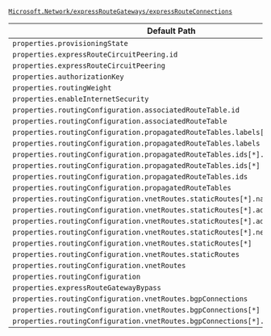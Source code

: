 [`Microsoft.Network/expressRouteGateways/expressRouteConnections`](https://docs.microsoft.com/en-us/azure/templates/microsoft.network/expressroutegateways/expressrouteconnections)

| Default Path | Alias |
|---|---|
| `properties.provisioningState` | `Microsoft.Network/expressRouteGateways/expressRouteConnections/provisioningState` |
| `properties.expressRouteCircuitPeering.id` | `Microsoft.Network/expressRouteGateways/expressRouteConnections/expressRouteCircuitPeering.id` |
| `properties.expressRouteCircuitPeering` | `Microsoft.Network/expressRouteGateways/expressRouteConnections/expressRouteCircuitPeering` |
| `properties.authorizationKey` | `Microsoft.Network/expressRouteGateways/expressRouteConnections/authorizationKey` |
| `properties.routingWeight` | `Microsoft.Network/expressRouteGateways/expressRouteConnections/routingWeight` |
| `properties.enableInternetSecurity` | `Microsoft.Network/expressRouteGateways/expressRouteConnections/enableInternetSecurity` |
| `properties.routingConfiguration.associatedRouteTable.id` | `Microsoft.Network/expressRouteGateways/expressRouteConnections/routingConfiguration.associatedRouteTable.id` |
| `properties.routingConfiguration.associatedRouteTable` | `Microsoft.Network/expressRouteGateways/expressRouteConnections/routingConfiguration.associatedRouteTable` |
| `properties.routingConfiguration.propagatedRouteTables.labels[*]` | `Microsoft.Network/expressRouteGateways/expressRouteConnections/routingConfiguration.propagatedRouteTables.labels[*]` |
| `properties.routingConfiguration.propagatedRouteTables.labels` | `Microsoft.Network/expressRouteGateways/expressRouteConnections/routingConfiguration.propagatedRouteTables.labels` |
| `properties.routingConfiguration.propagatedRouteTables.ids[*].id` | `Microsoft.Network/expressRouteGateways/expressRouteConnections/routingConfiguration.propagatedRouteTables.ids[*].id` |
| `properties.routingConfiguration.propagatedRouteTables.ids[*]` | `Microsoft.Network/expressRouteGateways/expressRouteConnections/routingConfiguration.propagatedRouteTables.ids[*]` |
| `properties.routingConfiguration.propagatedRouteTables.ids` | `Microsoft.Network/expressRouteGateways/expressRouteConnections/routingConfiguration.propagatedRouteTables.ids` |
| `properties.routingConfiguration.propagatedRouteTables` | `Microsoft.Network/expressRouteGateways/expressRouteConnections/routingConfiguration.propagatedRouteTables` |
| `properties.routingConfiguration.vnetRoutes.staticRoutes[*].name` | `Microsoft.Network/expressRouteGateways/expressRouteConnections/routingConfiguration.vnetRoutes.staticRoutes[*].name` |
| `properties.routingConfiguration.vnetRoutes.staticRoutes[*].addressPrefixes[*]` | `Microsoft.Network/expressRouteGateways/expressRouteConnections/routingConfiguration.vnetRoutes.staticRoutes[*].addressPrefixes[*]` |
| `properties.routingConfiguration.vnetRoutes.staticRoutes[*].addressPrefixes` | `Microsoft.Network/expressRouteGateways/expressRouteConnections/routingConfiguration.vnetRoutes.staticRoutes[*].addressPrefixes` |
| `properties.routingConfiguration.vnetRoutes.staticRoutes[*].nextHopIpAddress` | `Microsoft.Network/expressRouteGateways/expressRouteConnections/routingConfiguration.vnetRoutes.staticRoutes[*].nextHopIpAddress` |
| `properties.routingConfiguration.vnetRoutes.staticRoutes[*]` | `Microsoft.Network/expressRouteGateways/expressRouteConnections/routingConfiguration.vnetRoutes.staticRoutes[*]` |
| `properties.routingConfiguration.vnetRoutes.staticRoutes` | `Microsoft.Network/expressRouteGateways/expressRouteConnections/routingConfiguration.vnetRoutes.staticRoutes` |
| `properties.routingConfiguration.vnetRoutes` | `Microsoft.Network/expressRouteGateways/expressRouteConnections/routingConfiguration.vnetRoutes` |
| `properties.routingConfiguration` | `Microsoft.Network/expressRouteGateways/expressRouteConnections/routingConfiguration` |
| `properties.expressRouteGatewayBypass` | `Microsoft.Network/expressRouteGateways/expressRouteConnections/expressRouteGatewayBypass` |
| `properties.routingConfiguration.vnetRoutes.bgpConnections` | `Microsoft.Network/expressRouteGateways/expressRouteConnections/routingConfiguration.vnetRoutes.bgpConnections` |
| `properties.routingConfiguration.vnetRoutes.bgpConnections[*]` | `Microsoft.Network/expressRouteGateways/expressRouteConnections/routingConfiguration.vnetRoutes.bgpConnections[*]` |
| `properties.routingConfiguration.vnetRoutes.bgpConnections[*].id` | `Microsoft.Network/expressRouteGateways/expressRouteConnections/routingConfiguration.vnetRoutes.bgpConnections[*].id` |

